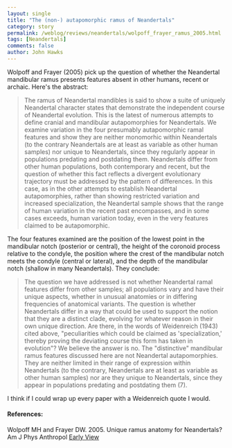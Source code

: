 ```yaml
---
layout: single 
title: "The (non-) autapomorphic ramus of Neandertals" 
category: story
permalink: /weblog/reviews/neandertals/wolpoff_frayer_ramus_2005.html
tags: [Neandertals] 
comments: false 
author: John Hawks 
---
```



<p>
Wolpoff and Frayer (2005) pick up the question of whether the Neandertal mandibular ramus presents features absent in other humans, recent or archaic. Here's the abstract: 
</p>

<blockquote>The ramus of Neandertal mandibles is said to show a suite of uniquely Neandertal character states that demonstrate the independent course of Neandertal evolution. This is the latest of numerous attempts to define cranial and mandibular autapomorphies for Neandertals. We examine variation in the four presumably autapomorphic ramal features and show they are neither monomorhic within Neandertals (to the contrary Neandertals are at least as variable as other human samples) nor unique to Neandertals, since they regularly appear in populations predating and postdating them. Neandertals differ from other human populations, both contemporary and recent, but the question of whether this fact reflects a divergent evolutionary trajectory must be addressed by the pattern of differences. In this case, as in the other attempts to establish Neandertal autapomorphies, rather than showing restricted variation and increased specialization, the Neandertal sample shows that the range of human variation in the recent past encompasses, and in some cases exceeds, human variation today, even in the very features claimed to be autapomorphic.</blockquote>

<p>
The four features examined are the position of the lowest point in the mandibular notch (posterior or central), the height of the coronoid process relative to the condyle, the position where the crest of the mandibular notch meets the condyle (central or lateral), and the depth of the mandibular notch (shallow in many Neandertals). They conclude: 
</p>

<blockquote>The question we have addressed is not whether Neandertal ramal features differ from other samples; all populations vary and have their unique aspects, whether in unusual anatomies or in differing frequencies of anatomical variants. The question is whether Neandertals differ in a way that could be used to support the notion that they are a distinct clade, evolving for whatever reason in their own unique direction. Are there, in the words of Weidenreich (1943) cited above, "peculiarities which could be claimed as 'specialization,' thereby proving the deviating course this form has taken in evolution"? We believe the answer is no. The "distinctive" mandibular ramus features discussed here are not Neandertal autapomorphies. They are neither limited in their range of expression within Neandertals (to the contrary, Neandertals are at least as variable as other human samples) nor are they unique to Neandertals, since they appear in populations predating and postdating them (7). </blockquote>

<p>
I think if I could wrap up every paper with a Weidenreich quote I would. 
</p>

<h4>References:</h4>

<p class="cite">Wolpoff MH and Frayer DW. 2005. Unique ramus anatomy for Neandertals? Am J Phys Anthropol <a href="http://www3.interscience.wiley.com/cgi-bin/abstract/110438198/ABSTRACT">Early View</a></p>

